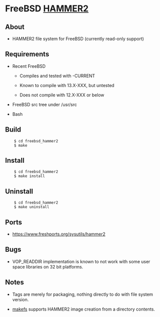 FreeBSD [HAMMER2](https://gitweb.dragonflybsd.org/dragonfly.git/blob/HEAD:/sys/vfs/hammer2/DESIGN)
========

## About

+ HAMMER2 file system for FreeBSD (currently read-only support)

## Requirements

+ Recent FreeBSD

    + Compiles and tested with -CURRENT

    + Known to compile with 13.X-XXX, but untested

    + Does not compile with 12.X-XXX or below

+ FreeBSD src tree under /usr/src

+ Bash

## Build

        $ cd freebsd_hammer2
        $ make

## Install

        $ cd freebsd_hammer2
        $ make install

## Uninstall

        $ cd freebsd_hammer2
        $ make uninstall

## Ports

+ https://www.freshports.org/sysutils/hammer2

## Bugs

+ VOP_READDIR implementation is known to not work with some user space libraries on 32 bit platforms.

## Notes

+ Tags are merely for packaging, nothing directly to do with file system version.

+ [makefs](https://github.com/kusumi/makefs) supports HAMMER2 image creation from a directory contents.
